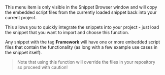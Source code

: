 This menu item is only visible in the Snippet Browser window and will copy the embedded script files from the currently loaded snippet back into your current project.

This allows you to quickly integrate the snippets into your project - just load the snippet that you want to import and choose this function.

Any snippet with the tag **Framework** will have one or more embedded script files that contain the functionality (as long with a few example use cases in the snippet itself).

> Note that using this function will override the files in your repository so proceed with caution!